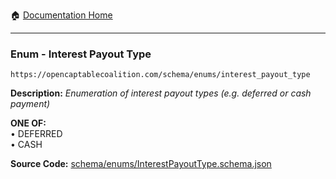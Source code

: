 :house: [Documentation Home](/README.md)

---

### Enum - Interest Payout Type

`https://opencaptablecoalition.com/schema/enums/interest_payout_type`

**Description:** _Enumeration of interest payout types (e.g. deferred or cash payment)_

**ONE OF:**</br>&bull; DEFERRED</br>&bull; CASH</br>

**Source Code:** [schema/enums/InterestPayoutType.schema.json](/schema/enums/InterestPayoutType.schema.json)
